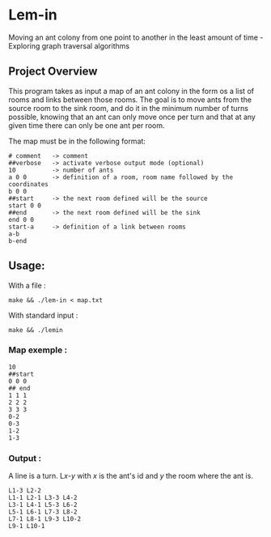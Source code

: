 # Lem-in
Moving an ant colony from one point to another in the least amount of time - Exploring graph traversal algorithms

## Project Overview
This program takes as input a map of an ant colony in the form os a list of rooms and links between those rooms. The goal is to move ants from the source room to the sink room, and do it in the minimum number of turns possible, knowing that an ant can only move once per turn and that at any given time there can only be one ant per room.

The map must be in the following format:

```
# comment   -> comment
##verbose   -> activate verbose output mode (optional)
10          -> number of ants
a 0 0       -> definition of a room, room name followed by the coordinates
b 0 0
##start     -> the next room defined will be the source
start 0 0
##end       -> the next room defined will be the sink
end 0 0
start-a     -> definition of a link between rooms
a-b
b-end
```

## Usage:
With a file :
```
make && ./lem-in < map.txt
```
With standard input :
```
make && ./lemin
```

### Map exemple :
```
10
##start
0 0 0
## end
1 1 1
2 2 2
3 3 3
0-2
0-3
1-2
1-3
```

### Output :
A line is a turn.
L*x*-*y* with *x* is the ant's id and *y* the room where the ant is. 
```
L1-3 L2-2
L1-1 L2-1 L3-3 L4-2
L3-1 L4-1 L5-3 L6-2
L5-1 L6-1 L7-3 L8-2
L7-1 L8-1 L9-3 L10-2
L9-1 L10-1
```
